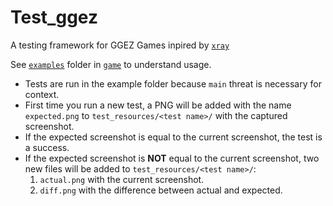 # Test_ggez

A testing framework for GGEZ Games inpired by [`xray`](https://gitlab.com/tonyfinn/xray)

See [`examples`](https://github.com/naomijub/rust-game-tutorial/tree/main/game/examples) folder in [`game`](https://github.com/naomijub/rust-game-tutorial/tree/main/game) to understand usage.

* Tests are run in the example folder because `main` threat is necessary for context.
* First time you run a new test, a PNG will be added with the name `expected.png` to `test_resources/<test name>/` with the captured screenshot.
* If the expected screenshot is equal to the current screenshot, the test is a success.
* If the expected screenshot is **NOT** equal to the current screenshot, two new files will be added to `test_resources/<test name>/`:
    1. `actual.png` with the current screenshot.
    2. `diff.png` with the difference between actual and expected.